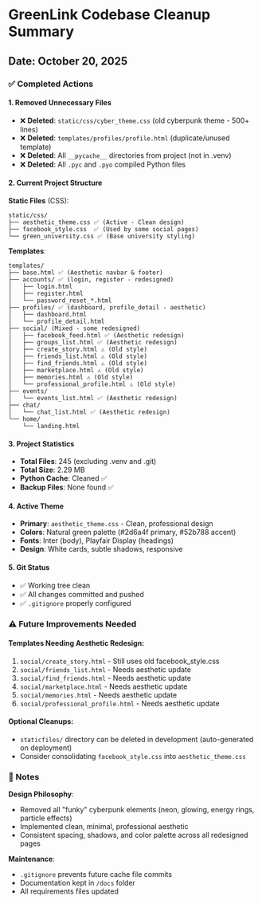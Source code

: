 # GreenLink Codebase Cleanup Summary

## Date: October 20, 2025

### ✅ Completed Actions

#### 1. **Removed Unnecessary Files**
- ❌ **Deleted**: `static/css/cyber_theme.css` (old cyberpunk theme - 500+ lines)
- ❌ **Deleted**: `templates/profiles/profile.html` (duplicate/unused template)
- ❌ **Deleted**: All `__pycache__` directories from project (not in .venv)
- ❌ **Deleted**: All `.pyc` and `.pyo` compiled Python files

#### 2. **Current Project Structure**

**Static Files** (CSS):
```
static/css/
├── aesthetic_theme.css ✅ (Active - Clean design)
├── facebook_style.css  ✅ (Used by some social pages)
└── green_university.css ✅ (Base university styling)
```

**Templates**:
```
templates/
├── base.html ✅ (Aesthetic navbar & footer)
├── accounts/ ✅ (login, register - redesigned)
│   ├── login.html
│   ├── register.html
│   └── password_reset_*.html
├── profiles/ ✅ (dashboard, profile_detail - aesthetic)
│   ├── dashboard.html
│   └── profile_detail.html
├── social/ (Mixed - some redesigned)
│   ├── facebook_feed.html ✅ (Aesthetic redesign)
│   ├── groups_list.html ✅ (Aesthetic redesign)
│   ├── create_story.html ⚠️ (Old style)
│   ├── friends_list.html ⚠️ (Old style)
│   ├── find_friends.html ⚠️ (Old style)
│   ├── marketplace.html ⚠️ (Old style)
│   ├── memories.html ⚠️ (Old style)
│   └── professional_profile.html ⚠️ (Old style)
├── events/
│   └── events_list.html ✅ (Aesthetic redesign)
├── chat/
│   └── chat_list.html ✅ (Aesthetic redesign)
└── home/
    └── landing.html
```

#### 3. **Project Statistics**
- **Total Files**: 245 (excluding .venv and .git)
- **Total Size**: 2.29 MB
- **Python Cache**: Cleaned ✅
- **Backup Files**: None found ✅

#### 4. **Active Theme**
- **Primary**: `aesthetic_theme.css` - Clean, professional design
- **Colors**: Natural green palette (#2d6a4f primary, #52b788 accent)
- **Fonts**: Inter (body), Playfair Display (headings)
- **Design**: White cards, subtle shadows, responsive

#### 5. **Git Status**
- ✅ Working tree clean
- ✅ All changes committed and pushed
- ✅ `.gitignore` properly configured

### ⚠️ Future Improvements Needed

#### Templates Needing Aesthetic Redesign:
1. `social/create_story.html` - Still uses old facebook_style.css
2. `social/friends_list.html` - Needs aesthetic update
3. `social/find_friends.html` - Needs aesthetic update
4. `social/marketplace.html` - Needs aesthetic update
5. `social/memories.html` - Needs aesthetic update
6. `social/professional_profile.html` - Needs aesthetic update

#### Optional Cleanups:
- `staticfiles/` directory can be deleted in development (auto-generated on deployment)
- Consider consolidating `facebook_style.css` into `aesthetic_theme.css`

### 📝 Notes

**Design Philosophy**:
- Removed all "funky" cyberpunk elements (neon, glowing, energy rings, particle effects)
- Implemented clean, minimal, professional aesthetic
- Consistent spacing, shadows, and color palette across all redesigned pages

**Maintenance**:
- `.gitignore` prevents future cache file commits
- Documentation kept in `/docs` folder
- All requirements files updated
